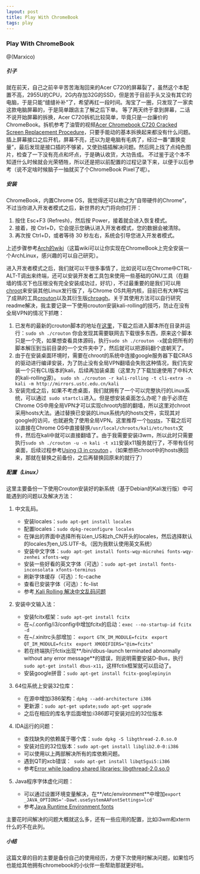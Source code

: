 ```yaml
---                                                                        
layout: post
title: Play With ChromeBook
tags: play
---
```

### Play With ChromeBook

@(Marxico)


##### **引子**
就在前天，自己之前辛辛苦苦海淘回来的Acer C720的屏幕裂了，虽然这个本配置不高，2955U的CPU，2G内存加32G的SSD，但是苦于目前手头又没有其它的电脑，于是只能“缝缝补补”了，希望再扛一段时间。淘宝了一圈，只发现了一家卖这款电脑屏幕的，于是简单跟店主了解之后下单。
等了两天终于拿到屏幕，二话不说开始屏幕的拆换，Acer C720拆机比较简单，毕竟只是一台廉价的ChromeBook。拆机参考了油管的视频[Acer Chromebook C720 Cracked Screen Replacement Procedure](https://www.youtube.com/watch?v=yOjkMZR47AY)，只要手能动的基本拆换起来都没有什么问题。插上屏幕接口之后开机，屏幕不亮，还以为是电脑有毛病了，经过一番“置换变量”，最后发现是接口插的不够紧，又使劲插插解决问题。然后网上找了点纯色图片，检查了一下没有亮点和坏点，于是确认收货，大功告成。
不过鉴于这个本不知道什么时候就会光荣牺牲，所以还是把以前配置的过程记录下来，以便于以后参考（说不定啥时候脑子一抽就买了个ChromeBook Pixel了呢）。

##### **安装**
ChromeBook，内置Chrome OS，我觉得还可以称之为“自带硬件的Chrome”，不过当你进入开发者模式之后，新世界的大门将向你打开：

1. 按住 Esc+F3 (Refresh)，然后按 Power，接着就会进入恢复模式。
2. 接着，按 Ctrl+D，它会提示您确认进入开发者模式，您的数据会被清除。
3. 再次按  Ctrl+D，或者等待 30 秒左右，系统会引导您进入开发者模式。

上述步骤参考[Arch的wiki](https://wiki.archlinux.org/index.php/Acer_C720_Chromebook)（这篇wiki可以让你实现在ChromeBook上完全安装一个ArchLinux，感兴趣的可以自己研究）。

进入开发者模式之后，我们就可以干很多事情了，比如说可以在Chrome中CTRL-ALT-T调出来终端，还可以安装开发者工具包来使用一些基础的GNU工具（在翻墙的情况下也压根没有完全安装成功过，好坑），不过最重要的是我们可以用[chroot](https://en.wikipedia.org/wiki/Chroot)来安装其他Linux发行版了，与Chrome OS共用内核，目前已有大神写出了成熟的工具[crouton](https://github.com/dnschneid/crouton)以及其衍生版[chroagh](https://github.com/drinkcat/chroagh)。关于其使用方法可以自行研究readme解决，我主要记录一下使用crouton安装kali-rolling的技巧，防止在没有全局VPN的情况下抓瞎：

1. 已发布的最新的crouton脚本的地址在[这里](https://goo.gl/fd3zc)，下载之后进入脚本所在目录并运行：` sudo sh ./crouton ` 你会发现其需要联网去下载很多东西，原来这个脚本只是一个壳，如果想查看具体源码，执行` sudo sh ./crouton -x `就会把所有的脚本解压到当前目录的一个文件夹中了，然后就可以把源码翻个底朝天了。
2. 由于在安装桌面环境时，需要在chroot的系统中连接google服务器下载CRAS的驱动进行编译安装，为了防止没有全局VPN翻墙会失败这种情况，我们先安装一个只有CLI版本的kali，后续再加装桌面（这里为了下载加速使用了中科大的kali-rolling源）。
`sudo sh ./crouton -r kali-rolling -t cli-extra -n kali -m http://mirrors.ustc.edu.cn/kali `
3. 安装完成之后，如果不考虑桌面，我们就拥有了一个可以完整执行的Linux系统，可以通过` sudo startcli`进入。但是想安装桌面怎么办呢？由于必须在Chrome OS中用全局VPN才可以实现chroot内部的翻墙，所以这里对chroot采用hosts大法。通过替换已安装的Linux系统内的hosts文件，实现其对google的访问，也就避免了使用全局VPN。这里推荐一个[hosts](https://raw.githubusercontent.com/racaljk/hosts/master/hosts)，下载之后可以直接在Chrome OS中直接替换`/usr/local/chroots/kali/etc/hosts`文件，然后在kali中就可以直接翻墙了。由于我需要安装i3wm，所以此时只需要执行`sudo sh ./crouton -u -n kali -t x11`安装x11服务就行了，不带有任何桌面，后续过程参考[Using i3 in crouton](https://github.com/dnschneid/crouton/wiki/i3) 。（如果想把chroot中的hosts换回来，那就在替换之前备份，之后再替换回原来的就行了）

##### **配置（Linux）**
这里主要备份一下使用Crouton安装好的新系统（基于Debian的Kali发行版）中可能遇到的问题以及解决方法：

1. 中文乱码。
   * 安装locales：` sudo apt-get install locales `
   * 配置locales：` sudo dpkg-reconfigure locales `
   * 在弹出的界面中选择所有以en_US和zh_CN开头的locales，然后选择默认的locales为en_US.UTF-8。（因为我默认使用英文系统）
   * 安装中文字体：` sudo apt-get install fonts-wqy-microhei fonts-wqy-zenhei xfonts-wqy `
   * 安装一些好看的英文字体（可选）：` sudo apt-get install fonts-inconsolata xfonts-terminus `
   * 刷新字体缓存（可选）：fc-cache
   * 查看已安装字体（可选）：fc-list
   * 参考[ Kali Rolling 解决中文乱码问题](http://blog.csdn.net/bleachswh/article/details/51419670)

2. 安装中文输入法：
   * 安装fcitx框架：` sudo apt-get install fcitx `
   * 在~/.config/i3/config中增加fcitx的启动：`exec --no-startup-id fcitx -d`
   * 在~/.xinitrc头部增加：
   `export GTK_IM_MODULE=fcitx `
   `export QT_IM_MODULE=fcitx `
   `export XMODIFIERS="@im=fcitx"`
   * 若在终端执行fctix出现**/bin/dbus-launch terminated abnormally without any error message**的错误，则说明需要安装D-Bus，执行`sudo apt-get install dbus-x11`，这样fctix框架就可以启动了。
   * 安装google拼音：`sudo apt-get install fcitx-googlepinyin`

3. 64位系统上安装32位库：
   * 在源中增加i386架构：`dpkg --add-architecture i386`
   * 更新源：`sudo apt-get update;sudo apt-get upgrade`
   * 之后在相应的库名字后面增加:i386即可安装对应的32位版本

4. IDA运行的问题：
   * 查找缺失的依赖属于哪个库：`sudo dpkg -S libgthread-2.0.so.0`
   * 安装对应的32位版本：`sudo apt-get install libglib2.0-0:i386`
   * 可以使用以上两部解决所有的库依赖问题。
   * 遇到QT的xcb错误：` sudo apt-get install libqt5gui5:i386`
   * 参考[Error while loading shared libraries: libgthread-2.0.so.0](http://askubuntu.com/questions/427496/error-while-loading-shared-libraries-libgthread-2-0-so-0) 
 
5. Java程序字体虚化问题：
   * 可以通过设置环境变量解决，在**/etc/environment**中增加`export _JAVA_OPTIONS='-Dawt.useSystemAAFontSettings=lcd'`
   * 参考[Java Runtime Environment fonts](https://wiki.archlinux.org/index.php/Java_Runtime_Environment_fonts)

主要花时间解决的问题大概就这么多，还有一些应用的配置，比如i3wm和xterm什么的不在此列。

##### **小结**
这篇文章的目的主要是备份自己的使用经历，方便下次使用时解决问题，如果恰巧也能给其他拥有chromebook的小伙伴一些帮助那就更好啦。
